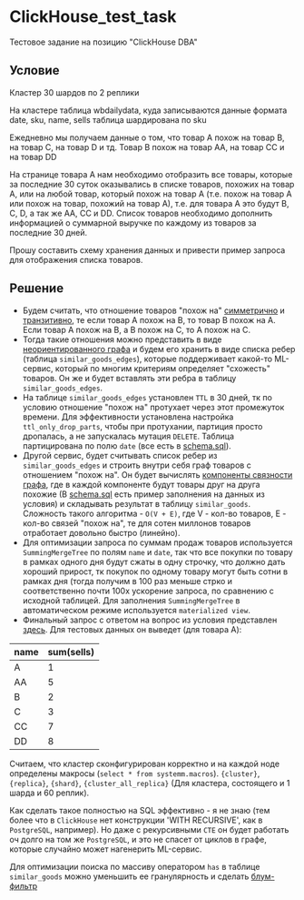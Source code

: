 # ClickHouse_test_task
Тестовое задание на позицию "ClickHouse DBA"
## Условие
Кластер 30 шардов по 2 реплики

На кластере таблица wbdailydata, куда записываются данные формата
date, sku, name, sells
таблица шардирована по sku

Ежедневно мы получаем данные о том, что товар A похож на товар B, на товар C, на товар D и тд. Товар B похож на товар AA, на товар CC и на товар DD

На странице товара A нам необходимо отобразить все товары, которые за последние 30 суток оказывались в списке товаров, похожих на товар A, или на любой товар, который похож на товар А (т.е. похож на товар А или похож на товар, похожий на товар А), т.е. для товара А это будут B, C, D, а так же AA, CC и DD.
Список товаров необходимо дополнить информацией о суммарной выручке по каждому из товаров за последние 30 дней.

Прошу составить схему хранения данных и привести пример запроса для отображения списка товаров.

## Решение
* Будем считать, что отношение товаров "похож на" [симметрично](https://ru.wikipedia.org/wiki/%D0%A1%D0%B8%D0%BC%D0%BC%D0%B5%D1%82%D1%80%D0%B8%D1%87%D0%BD%D0%BE%D0%B5_%D0%BE%D1%82%D0%BD%D0%BE%D1%88%D0%B5%D0%BD%D0%B8%D0%B5) и [транзитивно](https://ru.wikipedia.org/wiki/%D0%A2%D1%80%D0%B0%D0%BD%D0%B7%D0%B8%D1%82%D0%B8%D0%B2%D0%BD%D0%BE%D1%81%D1%82%D1%8C), те если товар A похож на B, то товар B похож на A. Если товар A похож на B, а B похож на C, то A похож на C.
* Тогда такие отношения можно представить в виде [неориентированного графа](http://pco.iis.nsk.su/grapp/index.php/%D0%93%D1%80%D0%B0%D1%84_(%D0%BD%D0%B5%D0%BE%D1%80%D0%B8%D0%B5%D0%BD%D1%82%D0%B8%D1%80%D0%BE%D0%B2%D0%B0%D0%BD%D0%BD%D1%8B%D0%B9_%D0%B3%D1%80%D0%B0%D1%84)) и будем его хранить в виде списка ребер (таблица `similar_goods_edges`), которые поддерживает какой-то ML-сервис, который по многим критериям определяет "схожесть" товаров. Он же и будет вставлять эти ребра в таблицу `similar_goods_edges`.
* На таблице `similar_goods_edges` установлен `TTL` в 30 дней, тк по условию отношение "похож на" протухает через этот промежуток времени. Для эффективности установлена настройка `ttl_only_drop_parts`, чтобы при протухании, партиция просто дропалась, а не запускалась мутация `DELETE`. Таблица партицирована по полю `date` (все есть в  [schema.sql](schema.sql)).
* Другой сервис, будет считывать список ребер из `similar_goods_edges` и строить внутри себя граф товаров с отношением "похож на". Он будет вычислять [компоненты связности графа](https://ru.wikipedia.org/wiki/%D0%9A%D0%BE%D0%BC%D0%BF%D0%BE%D0%BD%D0%B5%D0%BD%D1%82%D0%B0_%D1%81%D0%B2%D1%8F%D0%B7%D0%BD%D0%BE%D1%81%D1%82%D0%B8_%D0%B3%D1%80%D0%B0%D1%84%D0%B0), где в каждой компоненте будут товары друг на друга похожие (В [schema.sql](schema.sql) есть пример заполнения на данных из условия) и складывать результат в таблицу `similar_goods`. Сложность такого алгоритма - `O(V + E)`, где V - кол-во товаров, E - кол-во связей "похож на", те для сотен миллонов товаров отработает довольно быстро (линейно).
* Для оптимизации запроса по суммам продаж товаров используется `SummingMergeTree` по полям `name` и `date`, так что все покупки по товару в рамках одного дня будут сжаты в одну строчку, что должно дать хороший прирост, тк покупок по одному товару могут быть сотни в рамках дня (тогда получим в 100 раз меньше стрко и соответственно почти 100x ускорение запроса, по сравнению с исходной таблицей. Для заполнения `SummingMergeTree` в автоматическом режиме используется `materialized view`.
* Финальный запрос с ответом на вопрос из условия представлен [здесь](https://github.com/artem-pershin/ClickHouse_test_task/blob/main/schema.sql#L75). Для тестовых данных он выведет (для товара A):

|name  |sum(sells)  |
-------|-------------
| A    |          1 |
| AA   |          5 |
| B    |          2 |
| C    |          3 |
| CC   |          7 |
| DD   |          8 |

Считаем, что кластер сконфигурирован корректно и на каждой ноде определены макросы (`select * from systemm.macros`). `{cluster}`, `{replica}`, `{shard}`, `{cluster_all_replica}` (Для кластера, состоящего и 1 шарда и 60 реплик).

Как сделать такое полностью на SQL эффективно - я не знаю (тем более что в `ClickHouse` нет конструкции 'WITH RECURSIVE', как в `PostgreSQL`, например). Но даже с рекурсивными `CTE` он будет работать оч долго на том же `PostgreSQL`, и это не спасет от циклов в графе, которые случайно может нагенерить ML-сервис.

Для оптимизации поиска по массиву оператором `has` в таблице `similar_goods` можно уменьшить ее гранулярность и сделать [блум-фильтр](https://clickhouse.com/docs/en/optimize/skipping-indexes#bloom-filter-types)
